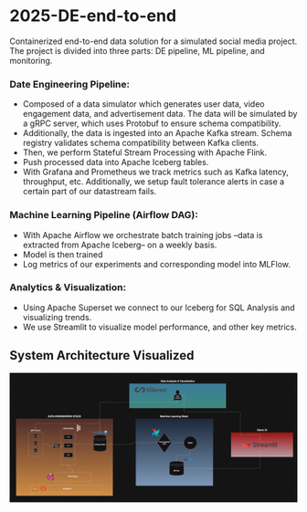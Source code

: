 # 2025-DE-end-to-end
Containerized end-to-end data solution for a simulated social media project. The project is divided into three parts: DE pipeline, ML pipeline, and monitoring.


### Date Engineering Pipeline:
- Composed of a data simulator which generates user data, video engagement data, and advertisement data. The data will be simulated by a gRPC server, which uses Protobuf to ensure schema compatibility.
- Additionally, the data is ingested into an Apache Kafka stream. Schema registry validates schema compatibility between Kafka clients.
- Then, we perform Stateful Stream Processing with Apache Flink.
- Push processed data into Apache Iceberg tables.
- With Grafana and Prometheus we track metrics such as Kafka latency, throughput, etc. Additionally, we setup fault tolerance alerts in case a certain part of our datastream fails.

### Machine Learning Pipeline (Airflow DAG):
- With Apache Airflow we orchestrate batch training jobs –data is extracted from Apache Iceberg– on a weekly basis.
- Model is then trained
- Log metrics of our experiments and corresponding model into MLFlow.

### Analytics & Visualization:
- Using Apache Superset we connect to our Iceberg for SQL Analysis and visualizing trends.
- We use Streamlit to visualize model performance, and other key metrics.

## System Architecture Visualized
![system_architecture_image](architecture/System%20Architecture.drawio.png)
